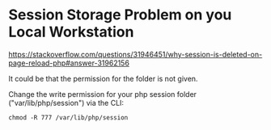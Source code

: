 # Session Storage Problem on you Local Workstation

https://stackoverflow.com/questions/31946451/why-session-is-deleted-on-page-reload-php#answer-31962156

It could be that the permission for the folder is not given.

Change the write permission for your php session folder ("var/lib/php/session") via the CLI:

`chmod -R 777 /var/lib/php/session`
